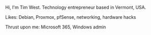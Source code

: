 Hi, I'm Tim West. Technology entrepreneur based in Vermont, USA.

Likes: Debian, Proxmox, pfSense, networking, hardware hacks

Thrust upon me: Microsoft 365, Windows admin
